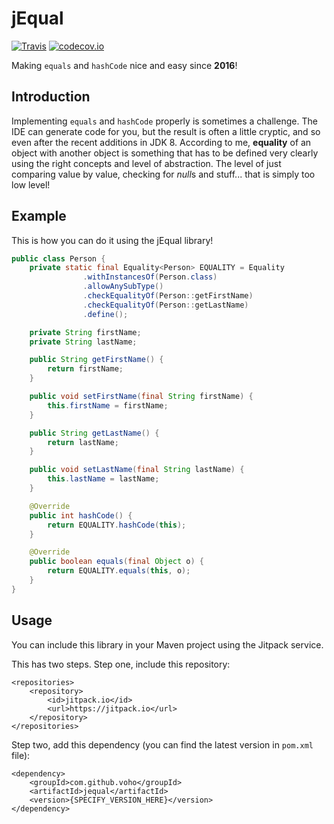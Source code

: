 # jEqual

[![Travis](https://travis-ci.org/voho/jequal.svg?branch=master)](https://travis-ci.org/voho/jequal) [![codecov.io](https://codecov.io/github/voho/jequal/coverage.svg?branch=master)](https://codecov.io/github/voho/jequal?branch=master)

Making `equals` and `hashCode` nice and easy since **2016**!

## Introduction

Implementing `equals` and `hashCode` properly is sometimes a challenge. The IDE can generate code for you, but the result is often a little cryptic, and so even after the recent additions in JDK 8.
According to me, **equality** of an object with another object is something that has to be defined very clearly using the right concepts and level of abstraction.
The level of just comparing value by value, checking for *null*s and stuff... that is simply too low level! 

## Example

This is how you can do it using the jEqual library!

```java
public class Person {
    private static final Equality<Person> EQUALITY = Equality
                .withInstancesOf(Person.class)
                .allowAnySubType()
                .checkEqualityOf(Person::getFirstName)
                .checkEqualityOf(Person::getLastName)
                .define();

    private String firstName;
    private String lastName;

    public String getFirstName() {
        return firstName;
    }

    public void setFirstName(final String firstName) {
        this.firstName = firstName;
    }

    public String getLastName() {
        return lastName;
    }

    public void setLastName(final String lastName) {
        this.lastName = lastName;
    }

    @Override
    public int hashCode() {
        return EQUALITY.hashCode(this);
    }

    @Override
    public boolean equals(final Object o) {
        return EQUALITY.equals(this, o);
    }
}
```

## Usage

You can include this library in your Maven project using the Jitpack service.

This has two steps. Step one, include this repository:

```
<repositories>
    <repository>
        <id>jitpack.io</id>
        <url>https://jitpack.io</url>
    </repository>
</repositories>
```

Step two, add this dependency (you can find the latest version in `pom.xml` file):

```
<dependency>
    <groupId>com.github.voho</groupId>
    <artifactId>jequal</artifactId>
    <version>{SPECIFY_VERSION_HERE}</version>
</dependency>
```
